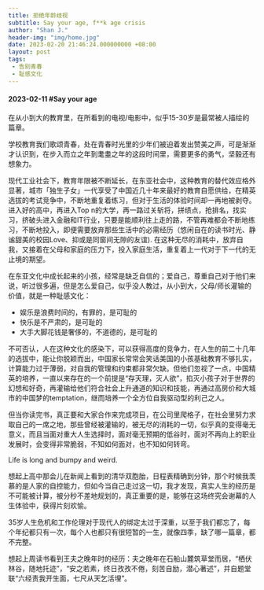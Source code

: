 ```yaml
---
title: 拒绝年龄歧视
subtitle: Say your age, f**k age crisis
author: "Shan J."
header-img: "img/home.jpg"
date: 2023-02-20 21:46:24.000000000 +08:00
layout: post
tags:
 - 告别青春
 - 耻感文化
---
```

#### 2023-02-11 #Say your age

在从小到大的教育里，在所看到的电视/电影中，似乎15-30岁是最常被人描绘的篇章。

学校教育我们歌颂青春，处在青春时光里的少年们被迫着发出赞美之声，可是渐渐才认识到，在步入而立之年到耄耋之年的这段时间里，需要更多的勇气，坚毅还有想象力。

现代工业社会下，教育年限被不断延长，在东亚社会中，这种教育的替代效应格外显著，城市「独生子女」一代享受了中国近几十年来最好的教育自愿供给，在精英选拔的考试竞争中，不断地重复着练习，但对于生活的体验时间却一再地被剥夺。进入好的高中，再进入Top n的大学，再一路过关斩将，拼绩点，抢排名，找实习，挤破头进入金融和IT行业，只要是能顺利往上走的路，不管再难都会不断地练习，不断地投入，即便需要放弃那些生活中的必需经历（悠闲自在的读书时光、静谧甜美的校园Love、抑或是同窗间无隙的友谊). 在这种无尽的消耗中，放弃自我，又接着在父母和家庭的压力下，投入家庭生活，重复着上一代对于下一代的无止境的期望。

在东亚文化中成长起来的小孩，经常是缺乏自信的；爱自己，尊重自己对于他们来说，听过很多遍，但是怎么爱自己，似乎没人教过，从小到大，父母/师长灌输的价值，就是一种耻感文化：
 - 娱乐是浪费时间的，有罪的，是可耻的
 - 快乐是不严肃的，是可耻的
 - 大手大脚花钱是奢侈的，不道德的，是可耻的

不可否认，人在这种文化的感染下，可以获得高度的竞争力，在人生的前二十几年的选拔中，能让你脱颖而出，中国家长常常会笑话美国的小孩基础教育不够扎实，计算能力过于薄弱，对自我的管理和约束都非常欠缺。但他们忽视了一点，中国精英的培养，一直以来存在的一个前提是“存天理，灭人欲”，掐灭小孩子对于世界的幻想和好奇，再灌输给他们符合社会上升通道的知识和技能，再通过高房价和大城市的中国梦的temptation，继而培养一个全方位自我驱动型的利己之人。

但当你读完书，真正要和大家合作来完成项目，在公司里爬格子，在社会里努力求取自己的一席之地，那些曾经被灌输的，被无尽的消耗的一切，似乎真的变得毫无意义，而且当面对重大人生选择时，面对毫无预期的低谷时，面对不再向上的职业发展时，会变得非常脆弱，不知如何面对，也不知如何转弯。

Life is long and bumpy and weird.

想起上高中那会儿在新闻上看到的清华双胞胎，日程表精确到分钟，那个时候我羡慕的是人家的自控能力，但如今当自己走过这一切，我才发现，真实人生的经历是不可能被计算，被分秒不差地规划的，真正重要的是，能够在这场终究会谢幕的人生体验中，获得片刻欢愉。

35岁人生危机和工作伦理对于现代人的绑定太过于深重，以至于我们都忘了，每个年纪都只有一次，每个人也都只有很短暂的一生，就像四季，缺了哪一篇章，都不完整。

想起上周读书看到王夫之晚年时的经历：夫之晚年在石船山麓筑草堂而居，“栖伏林谷，随地托迹”，“安之若素，终日孜孜不倦，刻苦自励，潜心著述”，并自题堂联“六经责我开生面，七尺从天乞活埋”。
